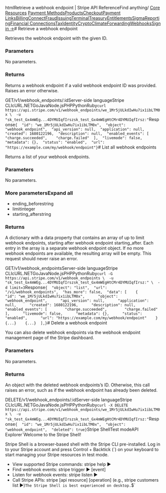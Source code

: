 htmlRetrieve a webhook endpoint | Stripe API Reference[](/api)Find anything/
[Core Resources](#)
[Payment Methods](#)[Products](#)[Checkout](#)[Payment Links](#)[Billing](#)[Connect](#)[Fraud](#)[Issuing](#)[Terminal](#)[Treasury](#)[Entitlements](#)[Sigma](#)[Reporting](#)[Financial Connections](#)[Tax](#)[Identity](#)[Crypto](#)[Climate](#)[Forwarding](#)[Webhooks](#)[Sign in →](https://dashboard.stripe.com/login)# Retrieve a webhook endpoint

Retrieves the webhook endpoint with the given ID.

### Parameters

No parameters.

### Returns

Returns a webhook endpoint if a valid webhook endpoint ID was provided. Raises an error otherwise.

GET/v1/webhook_endpoints/:idServer-side languageStripe CLIcURL.NETGoJavaNode.jsPHPPythonRuby[](#)[](#)`curl https://api.stripe.com/v1/webhook_endpoints/we_1Mr5jULkdIwHu7ix1ibLTM0x \  -u "sk_test_Gx4mWEg...4DYMUIqfIrszsk_test_Gx4mWEgHtCMr4DYMUIqfIrsz:"`Response`{  "id": "we_1Mr5jULkdIwHu7ix1ibLTM0x",  "object": "webhook_endpoint",  "api_version": null,  "application": null,  "created": 1680122196,  "description": null,  "enabled_events": [    "charge.succeeded",    "charge.failed"  ],  "livemode": false,  "metadata": {},  "status": "enabled",  "url": "https://example.com/my/webhook/endpoint"}`# List all webhook endpoints

Returns a list of your webhook endpoints.

### Parameters

No parameters.

### More parametersExpand all

- ending_beforestring
- limitinteger
- starting_afterstring

### Returns

A dictionary with a data property that contains an array of up to limit webhook endpoints, starting after webhook endpoint starting_after. Each entry in the array is a separate webhook endpoint object. If no more webhook endpoints are available, the resulting array will be empty. This request should never raise an error.

GET/v1/webhook_endpointsServer-side languageStripe CLIcURL.NETGoJavaNode.jsPHPPythonRuby[](#)[](#)`curl -G https://api.stripe.com/v1/webhook_endpoints \  -u "sk_test_Gx4mWEg...4DYMUIqfIrszsk_test_Gx4mWEgHtCMr4DYMUIqfIrsz:" \  -d limit=3`Response`{  "object": "list",  "url": "/v1/webhook_endpoints",  "has_more": false,  "data": [    {      "id": "we_1Mr5jULkdIwHu7ix1ibLTM0x",      "object": "webhook_endpoint",      "api_version": null,      "application": null,      "created": 1680122196,      "description": null,      "enabled_events": [        "charge.succeeded",        "charge.failed"      ],      "livemode": false,      "metadata": {},      "status": "enabled",      "url": "https://example.com/my/webhook/endpoint"    }    {...}    {...}  ],}`# Delete a webhook endpoint

You can also delete webhook endpoints via the webhook endpoint management page of the Stripe dashboard.

### Parameters

No parameters.

### Returns

An object with the deleted webhook endpoints’s ID. Otherwise, this call raises an error, such as if the webhook endpoint has already been deleted.

DELETE/v1/webhook_endpoints/:idServer-side languageStripe CLIcURL.NETGoJavaNode.jsPHPPythonRuby[](#)[](#)`curl -X DELETE https://api.stripe.com/v1/webhook_endpoints/we_1Mr5jULkdIwHu7ix1ibLTM0x \  -u "sk_test_Gx4mWEg...4DYMUIqfIrszsk_test_Gx4mWEgHtCMr4DYMUIqfIrsz:"`Response`{  "id": "we_1Mr5jULkdIwHu7ix1ibLTM0x",  "object": "webhook_endpoint",  "deleted": true}`Stripe ShellTest modeAPI Explorer[](https://stripe.com/docs/stripe-cli#install)`Welcome to the Stripe Shell!

Stripe Shell is a browser-based shell with the Stripe CLI pre-installed. Log in to your
Stripe account and press Control + Backtick (`) on your keyboard to start managing your Stripe
resources in test mode.

- View supported Stripe commands: stripe help ▶️
- Find webhook events: stripe trigger ▶️ [event]
- Listen for webhook events: stripe listen ▶
- Call Stripe APIs: stripe [api resource] [operation] (e.g., stripe customers list ▶️)`The Stripe Shell is best experienced on desktop.`$`